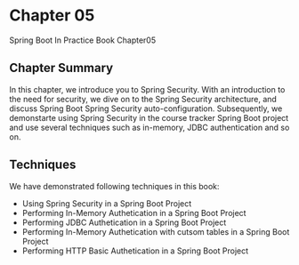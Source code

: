 # Chapter 05
Spring Boot In Practice Book Chapter05

## Chapter Summary
In this chapter, we introduce you to Spring Security. With an introduction to the need for security, we dive on to the Spring Security architecture, and discuss Spring Boot Spring Security auto-configuration. Subsequently, we demonstarte using Spring Security in the course tracker Spring Boot project and use several techniques such as in-memory, JDBC authentication and so on. 

## Techniques
We have demonstrated following techniques in this book:
- Using Spring Security in a Spring Boot Project
- Performing In-Memory Authetication in a Spring Boot Project
- Performing JDBC Authetication in a Spring Boot Project
- Performing In-Memory Authetication with cutsom tables in a Spring Boot Project
- Performing HTTP Basic Authetication in a Spring Boot Project

